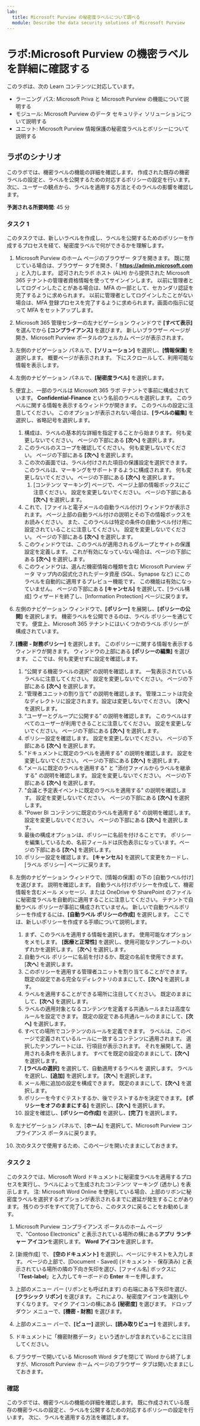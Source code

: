 ```yaml
---
lab:
  title: Microsoft Purview の秘密度ラベルについて調べる
  module: Describe the data security solutions of Microsoft Purview
---
```


# ラボ:Microsoft Purview の機密ラベルを詳細に確認する

このラボは、次の Learn コンテンツに対応しています。

- ラーニング パス: Microsoft Priva と Microsoft Purview の機能について説明する
- モジュール: Microsoft Purview のデータ セキュリティ ソリューションについて説明する
- ユニット: Microsoft Purview 情報保護の秘密度ラベルとポリシーについて説明する

## ラボのシナリオ

このラボでは、機密ラベルの機能の詳細を確認します。  作成された既存の機密ラベルの設定と、ラベルを公開するための対応するポリシーの設定を行います。   次に、ユーザーの観点から、ラベルを適用する方法とそのラベルの影響を確認します。

**予測される所要時間**: 45 分

### タスク 1

このタスクでは、新しいラベルを作成し、ラベルを公開するためのポリシーを作成するプロセスを経て、秘密度ラベルで何ができるかを理解します。

1. Microsoft Purview のホーム ページのブラウザー タブを開きます。  既に閉じている場合は、ブラウザー タブを開き、「 **https://admin.microsoft.com** 」と入力します。 認可されたラボ ホスト (ALH) から提供された Microsoft 365 テナントの管理者資格情報を使ってサインインします。 以前に管理者としてログインしたことがある場合は、MFA の一部として、セカンダリ認証を完了するように求められます。 以前に管理者としてログインしたことがない場合は、MFA 登録プロセスを完了するように求められます。画面の指示に従って MFA をセットアップします。

1. Microsoft 365 管理センターの左ナビゲーション ウィンドウで **[すべて表示]** を選んでから **[コンプライアンス]** を選びます。  新しいブラウザー ページが開き、Microsoft Purview ポータルのウェルカム ページが表示されます。

1. 左側のナビゲーション パネルで、**[ソリューション]** を選択し、**[情報保護]** を選択します。  概要ページが表示されます。 下にスクロールして、利用可能な情報を表示します。

1. 左側のナビゲーション パネルで、**[秘密度ラベル]** を選択します。

1. 便宜上、一部のラベルは Microsoft 365 ラボ テナントで事前に構成されています。 **Confidential-Finance** という名前のラベルを選択します。  このラベルに関する情報を表示するウィンドウが開きます。  このラベルの設定に注意してください。  このオプションが表示されない場合は、**[ラベルの編集]** を選択し、省略記号を選択します。
    1. 構成は、ラベルの基本的な詳細を指定することから始まります。  何も変更しないでください。  ページの下部にある **[次へ]** を選択します。
    1. このラベルのスコープを確認してください。 何も変更しないでください。  ページの下部にある **[次へ]** を選択します。
    1. この次の画面では、ラベル付けされた項目の保護設定を選択できます。 このラベルは、マーキングをサポートするように構成されます。 何も変更しないでください。  ページの下部にある **[次へ]** を選択します。
        1. [コンテンツ マーキング] ページで、ページ上部の情報ボックスにご注意ください。  設定を変更しないでください。  ページの下部にある **[次へ]** を選択します。
    1. これで、[ファイルと電子メールの自動ラベル付け] ウィンドウが表示されます。  ページ上部の自動ラベル付けの説明とその下の情報ボックスをお読みください。  また、このラベルは特定の条件の自動ラベル付け用に設定されていることに注意してください。 設定を変更しないでください。  ページの下部にある **[次へ]** を選択します。
    1. このウィンドウでは、このラベルが適用されるグループとサイトの保護設定を定義します。 これが有効になっていない場合は、ページの下部にある **[次へ]** を選択します。
    1. このウィンドウは、選んだ機密情報の種類を含む Microsoft Purview データ マップ内の図式化されたデータ資産 (SQL、Synapse など) にこのラベルを自動的に適用するプレビュー機能です。  この機能は有効になっていません。 ページの下部にある **[キャンセル]** を選択して、[ラベル構成] ウィザードを終了し、[Information Protection] ページに戻ります。

1. 左側のナビゲーション ウィンドウで、**[ポリシー]** を展開し、**[ポリシーの公開]** を選択します。  機密ラベルを公開できるのは、ラベル ポリシーを通じてです。  便宜上、Microsoft 365 テナントにはいくつかのラベル ポリシーが構成されています。

1. **[機密 - 財務ポリシー]** を選択します。  このポリシーに関する情報を表示するウィンドウが開きます。 ウィンドウの上部にある **[ポリシーの編集]** を選びます。  ここでは、何も変更せずに設定を確認します。
    1. “公開する機密ラベルの選択” の説明を確認します。  一覧表示されているラベルに注意してください。  設定を変更しないでください。  ページの下部にある **[次へ]** を選択します。
    1. "管理者ユニットの割り当て" の説明を確認します。 管理ユニットは完全なディレクトリに設定されます。設定は変更しないでください。 [**次へ**] を選択します。  
    1. “ユーザーとグループに公開する” の説明を確認します。  このラベルはすべてのユーザーが利用できることに注意してください。  設定を変更しないでください。  ページの下部にある **[次へ]** を選択します。
    1. ポリシー設定を確認します。 設定を変更しないでください。  ページの下部にある **[次へ]** を選択します。
    1. "ドキュメントに既定のラベルを適用する" の説明を確認します。 設定を変更しないでください。  ページの下部にある **[次へ]** を選択します。
    1. "メールに既定のラベルを適用する" と "添付ファイルからラベルを継承する" の説明を確認します。 設定を変更しないでください。  ページの下部にある **[次へ]** を選択します。
    1. "会議と予定表イベントに既定のラベルを適用する" の説明を確認します。 設定を変更しないでください。  ページの下部にある **[次へ]** を選択します。
    1. "Power BI コンテンツに既定のラベルを適用する" の説明を確認します。 設定を変更しないでください。  ページの下部にある **[次へ]** を選択します。
    1. 最後の構成オプションは、ポリシーに名前を付けることです。  ポリシーを編集しているため、名前フィールドは灰色表示になっています。ページの下部にある **[次へ]** を選択します。
    1. ポリシー設定を確認します。 **[キャンセル]** を選択して変更をカードし、[ラベル ポリシー] ページに戻ります。

1. 左側のナビゲーション ウィンドウで、[情報の保護] の下の [自動ラベル付け] を選びます。 説明を確認します。 自動ラベル付けポリシーを作成して、機密情報を含むメール メッセージ、または OneDrive や SharePoint のファイルに秘密度ラベルを自動的に適用することに注意してください。 テナントで自動ラベル ポリシーが事前に構成されていません。 新しいで自動ラベルポリシーを作成するには、**[自動ラベル ポリシーの作成]** を選択します。  ここでは、新しいポリシーを作成する手順について説明します。
    1. まず、このラベルを適用する情報を選択します。  使用可能なオプションをメモします。  **[医療と正常性]** を選択し、使用可能なテンプレートのいずれかを選択します。  [**次へ**] を選択します。
    1. 自動ラベル ポリシーに名前を付けるか、既定の名前を使用できます。  [**次へ**] を選択します。
    1. このポリシーを適用する管理者ユニットを割り当てることができます。  既定の設定である完全なディレクトリのままにして、**[次へ]** を選択します。
    1. ラベルを適用することができる場所に注目してください。  既定のままにして、**[次へ]** を選択します。
    1. ラベルの適用対象となるコンテンツを定義する共通ルールまたは高度なルールを設定できます。  既定の設定である共通ルールのままにして、**[次へ]** を選択します。
    1. すべての場所でコンテンツのルールを定義できます。  ラベルは、このページで定義されているルールに一致するコンテンツに適用されます。  選択したテンプレートには、行項目が表示されます。 それを展開して、適用される条件を表示します。  すべてを既定の設定のままにして、**[次へ]** を選択します。
    1. **[ラベルの選択]** を選択して、自動適用するラベルを 選択します。  ラベルを選択し、**[追加]** を選択します。 [**次へ**] を選択します。
    1. メール用に追加の設定を構成できます。 既定のままにして、**[次へ]** を選択します。
    1. ポリシーを今すぐテストするか、後でテストするかを決定できます。  **[ポリシーをオフのままにする]** を選択し、**[次へ]** を選択します。
    1. 設定を確認し、**[ポリシーの作成]** を選択し、**[完了]** を選択します。

1. 左ナビゲーション パネルで、[**ホーム**] を選択して、Microsoft Purview コンプライアンス ポータルに戻ります。

1. 次のタスクで使用するため、このページを開いたままにしておきます。

### タスク 2

このタスクでは、Microsoft Word ドキュメントに秘密度ラベルを適用するプロセスを実行し、ラベルによって生成されたコンテンツ マーキング (透かし) を表示します。 注: Microsoft Word Online を使用している場合、上部のリボンに秘密度ラベルを選択するオプションが表示されるまでに遅延が発生することがあります。  残りのラボをすべて完了してから、このタスクに戻ることをお勧めします。

1. Microsoft Purview コンプライアンス ポータルのホーム ページで、"Contoso Electronics" と表示されている場所の横にある**アプリ ランチャー アイコン**を選択します。 **Word アイコン**を選択します。  

1. [新規作成] で、 **[空のドキュメント]** を選択し、ページにテキストを入力します。  ページの上部で、[Document - Saved] (ドキュメント - 保存済み) と表示されている場所の隣の下向き矢印を選び、[ファイル名] ボックスに「**Test-label**」と入力してキーボードの **Enter** キーを押します。

1. 上部のメニュー バー (リボンとも呼ばれます) の右端にある下矢印を選び、**[クラシック リボン]** を選びます。  これにより、秘密度アイコンを識別しやすくなります。 マイク アイコンの横にある **[秘密度]** を選びます。 ドロップダウン メニューで、**[機密 - 財務]** を選びます。  

1. 上部のメニュー バーで、**[ビュー]** 選択し、**[読み取りビュー]** を選択します。

1. ドキュメントに「機密財務データ」という透かしが含まれていることに注目してください。  

1. ブラウザーで開いている Microsoft Word タブを閉じて Word から終了しますが、Microsoft Purview ホーム ページのブラウザー タブは開いたままにしておきます。

### 確認

このラボでは、機密ラベルの機能の詳細を確認します。  既に作成されている既存の機密ラベルの設定と、ラベルを公開するための対応するポリシーの設定を行います。   次に、ラベルを適用する方法を確認します。

